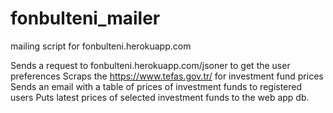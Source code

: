 # fonbulteni_mailer
mailing script for fonbulteni.herokuapp.com

Sends a request to fonbulteni.herokuapp.com/jsoner to get the user preferences
Scraps the https://www.tefas.gov.tr/ for investment fund prices
Sends an email with a table of prices of investment funds to registered users
Puts latest prices of selected investment funds to the web app db.
